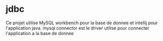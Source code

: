 # jdbc
Ce projet utilise MySQL workbench pour la base de donnee et intellij pour l'application java.
mysql connector est le driver utilise pour connecter l'application a la base de donnee
